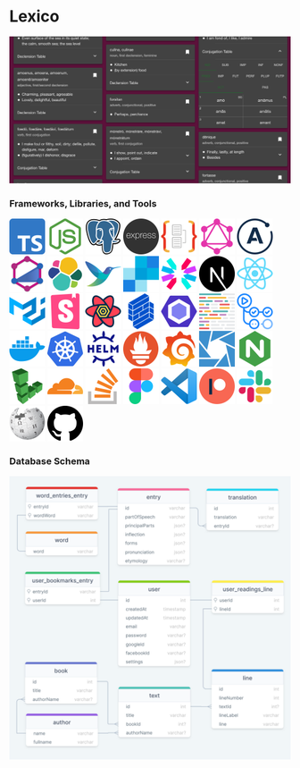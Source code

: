 # Lexico

<!-- <p align="right"><a href="https://www.lexicolatin.com"><img width="32" height="32" src="web/public/icon/android-chrome-512x512.png"></a></p> -->

<a href="https://www.lexicolatin.com"><a href="https://www.lexicolatin.com"><img alt="nodejs" src="assets/patreon-cover.png"></a>

### Frameworks, Libraries, and Tools

<!-- Generate icon link list from the tools variable in ToolIconGrid.tsx: tools.map((tool) => `<a href="${tool.url}"><img width="64" height="64" alt="${tool.name}" src="web/public/icon/tool/${tool.name}.png"></a>`, "").join("\n") -->

<a href="https://www.typescriptlang.org"><img width="64" height="64" alt="typescript" src="web/public/icon/tool/typescript.png"></a>
<a href="https://nodejs.org"><img width="64" height="64" alt="nodejs" src="web/public/icon/tool/nodejs.png"></a>
<a href="https://www.postgresql.org"><img width="64" height="64" alt="postgres" src="web/public/icon/tool/postgres.png"></a>
<a href="https://expressjs.com"><img width="64" height="64" alt="expressjs" src="web/public/icon/tool/expressjs.png"></a>
<a href="https://typeorm.io"><img width="64" height="64" alt="typeorm" src="web/public/icon/tool/typeorm.png"></a>
<a href="https://graphql.org"><img width="64" height="64" alt="graphql" src="web/public/icon/tool/graphql.png"></a>
<a href="https://www.apollographql.com"><img width="64" height="64" alt="apollo" src="web/public/icon/tool/apollo.png"></a>
<a href="https://typegraphql.com"><img width="64" height="64" alt="type-graphql" src="web/public/icon/tool/type-graphql.png"></a>
<a href="https://www.elastic.co"><img width="64" height="64" alt="elk" src="web/public/icon/tool/elk.png"></a>
<a href="https://fluentbit.io"><img width="64" height="64" alt="fluentbit" src="web/public/icon/tool/fluentbit.png"></a>
<a href="https://sendgrid.com"><img width="64" height="64" alt="sendgrid" src="web/public/icon/tool/sendgrid.png"></a>
<a href="https://jwt.io"><img width="64" height="64" alt="jwt" src="web/public/icon/tool/jwt.png"></a>
<a href="https://nextjs.org"><img width="64" height="64" alt="nextjs" src="web/public/icon/tool/nextjs.png"></a>
<a href="https://reactjs.org"><img width="64" height="64" alt="react" src="web/public/icon/tool/react.png"></a>
<a href="https://material-ui.com"><img width="64" height="64" alt="materialui" src="web/public/icon/tool/materialui.png"></a>
<a href="https://storybook.js.org"><img width="64" height="64" alt="storybook" src="web/public/icon/tool/storybook.png"></a>
<a href="https://react-query.tanstack.com"><img width="64" height="64" alt="react-query" src="web/public/icon/tool/react-query.png"></a>
<a href="https://formik.org"><img width="64" height="64" alt="formik" src="web/public/icon/tool/formik.png"></a>
<a href="https://eslint.org"><img width="64" height="64" alt="eslint" src="web/public/icon/tool/eslint.png"></a>
<a href="https://prettier.io"><img width="64" height="64" alt="prettier" src="web/public/icon/tool/prettier.png"></a>
<a href="https://github.com/features/actions"><img width="64" height="64" alt="github-actions" src="web/public/icon/tool/github-actions.png"></a>
<a href="https://www.docker.com"><img width="64" height="64" alt="docker" src="web/public/icon/tool/docker.png"></a>
<a href="https://kubernetes.io"><img width="64" height="64" alt="kubernetes" src="web/public/icon/tool/kubernetes.png"></a>
<a href="https://helm.sh"><img width="64" height="64" alt="helm" src="web/public/icon/tool/helm.png"></a>
<a href="https://prometheus.io"><img width="64" height="64" alt="prometheus" src="web/public/icon/tool/prometheus.png"></a>
<a href="https://grafana.com"><img width="64" height="64" alt="grafana" src="web/public/icon/tool/grafana.png"></a>
<a href="https://k8slens.dev"><img width="64" height="64" alt="lens" src="web/public/icon/tool/lens.png"></a>
<a href="https://www.nginx.com"><img width="64" height="64" alt="nginx" src="web/public/icon/tool/nginx.png"></a>
<a href="https://www.linode.com"><img width="64" height="64" alt="linode" src="web/public/icon/tool/linode.png"></a>
<a href="https://www.cloudflare.com"><img width="64" height="64" alt="cloudflare" src="web/public/icon/tool/cloudflare.png"></a>
<a href="https://stackoverflow.com/questions/201323/how-to-validate-an-email-address-using-a-regular-expression"><img width="64" height="64" alt="stackoverflow" src="web/public/icon/tool/stackoverflow.png"></a>
<a href="https://www.figma.com"><img width="64" height="64" alt="figma" src="web/public/icon/tool/figma.png"></a>
<a href="https://code.visualstudio.com"><img width="64" height="64" alt="vscode" src="web/public/icon/tool/vscode.png"></a>
<a href="https://www.patreon.com/lexico"><img width="64" height="64" alt="patreon" src="web/public/icon/tool/patreon.png"></a>
<a href="https://lexico-group.slack.com/archives/C01SN2QN2BF"><img width="64" height="64" alt="slack" src="web/public/icon/tool/slack.png"></a>
<a href="https://www.wiktionary.org"><img width="64" height="64" alt="wikipedia" src="web/public/icon/tool/wikipedia.png"></a>
<a href="https://github.com/JimmyPaolini/Lexico"><img width="64" height="64" alt="github" src="web/public/icon/tool/github.png"></a>

### Database Schema

<p align="center"><a href="https://drawsql.app/lexico/diagrams/lexico"><img src="assets/database_schema.png"></a></p>
